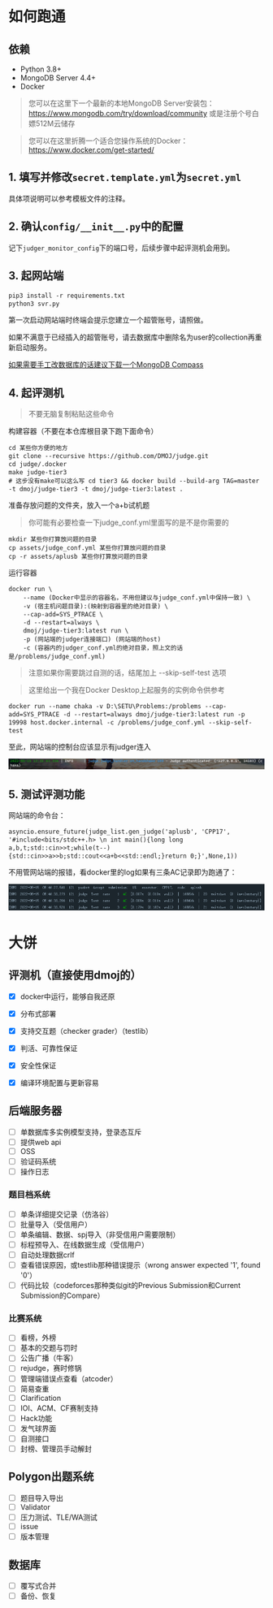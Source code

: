 # 如何跑通

## 依赖

- Python 3.8+
- MongoDB Server 4.4+
- Docker

> 您可以在这里下一个最新的本地MongoDB Server安装包：https://www.mongodb.com/try/download/community
> 或是注册个号白嫖512M云储存

> 您可以在这里折腾一个适合您操作系统的Docker：https://www.docker.com/get-started/

## 1. 填写并修改`secret.template.yml`为`secret.yml`

具体项说明可以参考模板文件的注释。

## 2. 确认`config/__init__.py`中的配置

记下`judger_monitor_config`下的端口号，后续步骤中起评测机会用到。

## 3. 起网站端

```
pip3 install -r requirements.txt
python3 svr.py
```

第一次启动网站端时终端会提示您建立一个超管账号，请照做。

如果不满意于已经插入的超管账号，请去数据库中删除名为user的collection再重新启动服务。

[如果需要手工改数据库的话建议下载一个MongoDB Compass](https://www.mongodb.com/try/download/compass)

## 4. 起评测机

> 不要无脑复制粘贴这些命令

构建容器（不要在本仓库根目录下跑下面命令）
```
cd 某些你方便的地方
git clone --recursive https://github.com/DMOJ/judge.git
cd judge/.docker
make judge-tier3
# 这步没有make可以这么写 cd tier3 && docker build --build-arg TAG=master -t dmoj/judge-tier3 -t dmoj/judge-tier3:latest .
```

准备存放问题的文件夹，放入一个a+b试机题

> 你可能有必要检查一下judge_conf.yml里面写的是不是你需要的
```
mkdir 某些你打算放问题的目录
cp assets/judge_conf.yml 某些你打算放问题的目录
cp -r assets/aplusb 某些你打算放问题的目录
```

运行容器
```
docker run \
    --name (Docker中显示的容器名，不用但建议与judge_conf.yml中保持一致) \
    -v (宿主机问题目录):(映射到容器里的绝对目录) \
    --cap-add=SYS_PTRACE \
    -d --restart=always \ 
    dmoj/judge-tier3:latest run \
    -p (网站端的judger连接端口) (网站端的host) 
    -c (容器内的judger_conf.yml的绝对目录，照上文的话是/problems/judge_conf.yml)
```
> 注意如果你需要跳过自测的话，结尾加上 --skip-self-test 选项

> 这里给出一个我在Docker Desktop上起服务的实例命令供参考
```
docker run --name chaka -v D:\SETU\Problems:/problems --cap-add=SYS_PTRACE -d --restart=always dmoj/judge-tier3:latest run -p 19998 host.docker.internal -c /problems/judge_conf.yml --skip-self-test
```

至此，网站端的控制台应该显示有judger连入

![](assets/connected.png)

## 5. 测试评测功能

网站端的命令台：
```
asyncio.ensure_future(judge_list.gen_judge('aplusb', 'CPP17', '#include<bits/stdc++.h> \n int main(){long long a,b,t;std::cin>>t;while(t--){std::cin>>a>>b;std::cout<<a+b<<std::endl;}return 0;}',None,1))
```

不用管网站端的报错，看docker里的log如果有三条AC记录即为跑通了：

![](assets/AC.png)

# 大饼

## 评测机（直接使用dmoj的）

* [x] docker中运行，能够自我还原
* [x] 分布式部署
* [x] 支持交互题（checker grader）（testlib）
* [x] 判活、可靠性保证
* [x] 安全性保证
* [x] 编译环境配置与更新容易


## 后端服务器

* [ ] 单数据库多实例模型支持，登录态互斥
* [ ] 提供web api
* [ ] OSS
* [ ] 验证码系统
* [ ] 操作日志

### 题目档系统

* [ ] 单条详细提交记录（仿洛谷）
* [ ] 批量导入（受信用户）
* [ ] 单条编辑、数据、spj导入（非受信用户需要限制）
* [ ] 标程预导入、在线数据生成（受信用户）
* [ ] 自动处理数据crlf
* [ ] 查看错误原因，或testlib那种错误提示（wrong answer expected '1', found '0'）
* [ ] 代码比较（codeforces那种类似git的Previous Submission和Current Submission的Compare）

### 比赛系统

* [ ] 看榜，外榜
* [ ] 基本的交题与罚时
* [ ] 公告广播（牛客）
* [ ] rejudge，赛时修锅
* [ ] 管理端错误点查看（atcoder）
* [ ] 简易查重
* [ ] Clarification
* [ ] IOI、ACM、CF赛制支持
* [ ] Hack功能
* [ ] 发气球界面
* [ ] 自测接口
* [ ] 封榜、管理员手动解封

## Polygon出题系统

* [ ] 题目导入导出
* [ ] Validator
* [ ] 压力测试、TLE/WA测试
* [ ] issue
* [ ] 版本管理

## 数据库

* [ ] 覆写式合并
* [ ] 备份、恢复
